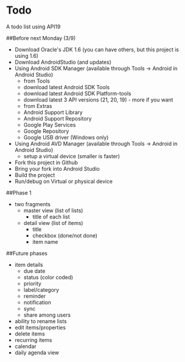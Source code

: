 # Todo
A todo list using API19

##Before next Monday (3/9)
* Download Oracle's JDK 1.6 (you can have others, but this project is using 1.6)
* Download AndroidStudio (and updates)
* Using Android SDK Manager (available through Tools -> Android in Android Studio)
  * from Tools
   * download latest Android SDK Tools
   * download latest Android SDK Platform-tools
  * download latest 3 API versions (21, 20, 19) - more if you want
  * from Extras
   * Android Support Library
   * Android Support Repository
   * Google Play Services
   * Google Repository
   * Google USB driver (Windows only)
* Using Android AVD Manager (available through Tools -> Android in Android Studio) 
  * setup a virtual device (smaller is faster)
* Fork this project in Github
* Bring your fork into Android Studio
* Build the project
* Run/debug on Virtual or physical device


##Phase 1
* two fragments
  * master view (list of lists)
    * title of each list
  * detail view (list of items)
    * title
    * checkbox (done/not done)
    * item name
 

##Future phases
* item details
  * due date
  * status (color coded)
  * priority
  * label/category
  * reminder
  * notification
  * sync
  * share among users
* ability to rename lists
* edit items/properties
* delete items
* recurring items
* calendar
* daily agenda view
